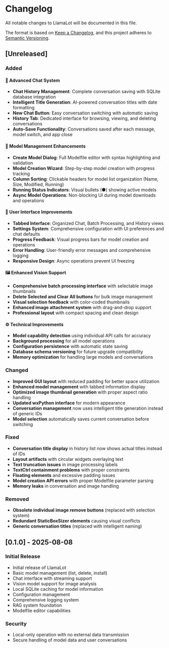 # Changelog

All notable changes to LlamaLot will be documented in this file.

The format is based on [Keep a Changelog](https://keepachangelog.com/en/1.0.0/),
and this project adheres to [Semantic Versioning](https://semver.org/spec/v2.0.0.html).

## [Unreleased]

### Added

#### 💬 Advanced Chat System

- **Chat History Management**: Complete conversation saving with SQLite database integration
- **Intelligent Title Generation**: AI-powered conversation titles with date formatting
- **New Chat Button**: Easy conversation switching with automatic saving
- **History Tab**: Dedicated interface for browsing, viewing, and deleting conversations
- **Auto-Save Functionality**: Conversations saved after each message, model switch, and app close

#### 🔧 Model Management Enhancements

- **Create Model Dialog**: Full Modelfile editor with syntax highlighting and validation
- **Model Creation Wizard**: Step-by-step model creation with progress tracking
- **Column Sorting**: Clickable headers for model list organization (Name, Size, Modified, Running)
- **Running Status Indicators**: Visual bullets (●) showing active models
- **Async Model Operations**: Non-blocking UI during model downloads and operations

#### 🎨 User Interface Improvements

- **Tabbed Interface**: Organized Chat, Batch Processing, and History views
- **Settings System**: Comprehensive configuration with UI preferences and chat defaults
- **Progress Feedback**: Visual progress bars for model creation and operations
- **Error Handling**: User-friendly error messages and comprehensive logging
- **Responsive Design**: Async operations prevent UI freezing

#### 🖼️ Enhanced Vision Support

- **Comprehensive batch processing interface** with selectable image thumbnails
- **Delete Selected and Clear All buttons** for bulk image management
- **Visual selection feedback** with color-coded thumbnails
- **Enhanced image attachment system** with drag-and-drop support
- **Professional layout** with compact spacing and clean design

#### ⚙️ Technical Improvements

- **Model capability detection** using individual API calls for accuracy
- **Background processing** for all model operations
- **Configuration persistence** with automatic state saving
- **Database schema versioning** for future upgrade compatibility
- **Memory optimization** for handling large models and conversations

### Changed

- **Improved GUI layout** with reduced padding for better space utilization
- **Enhanced model management** with tabbed information display
- **Optimized image thumbnail generation** with proper aspect ratio handling
- **Updated wxPython interface** for modern appearance
- **Conversation management** now uses intelligent title generation instead of generic IDs
- **Model selection** automatically saves current conversation before switching

### Fixed

- **Conversation title display** in history list now shows actual titles instead of IDs
- **Layout artifacts** with circular widgets overlaying text
- **Text truncation issues** in image processing labels
- **TextCtrl containment problems** with proper constraints
- **Floating elements** and excessive padding issues
- **Model creation API errors** with proper Modelfile parameter parsing
- **Memory leaks** in conversation and image handling

### Removed

- **Obsolete individual image remove buttons** (replaced with selection system)
- **Redundant StaticBoxSizer elements** causing visual conflicts
- **Generic conversation titles** (replaced with intelligent naming)

## [0.1.0] - 2025-08-08

### Initial Release

- Initial release of LlamaLot
- Basic model management (list, delete, install)
- Chat interface with streaming support
- Vision model support for image analysis
- Local SQLite caching for model information
- Configuration management
- Comprehensive logging system
- RAG system foundation
- Modelfile editor capabilities

### Security

- Local-only operation with no external data transmission
- Secure handling of model data and user conversations
